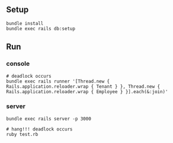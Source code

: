## Setup

```
bundle install
bundle exec rails db:setup
```

## Run

### console

```
# deadlock occurs
bundle exec rails runner '[Thread.new { Rails.application.reloader.wrap { Tenant } }, Thread.new { Rails.application.reloader.wrap { Employee } }].each(&:join)'
```

### server

```
bundle exec rails server -p 3000
```

```
# hang!!! deadlock occurs
ruby test.rb
```

